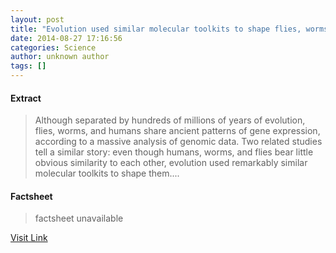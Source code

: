 ```yaml
---
layout: post
title: "Evolution used similar molecular toolkits to shape flies, worms, and humans"
date: 2014-08-27 17:16:56
categories: Science
author: unknown author
tags: []
---
```



#### Extract
>Although separated by hundreds of millions of years of evolution, flies, worms, and humans share ancient patterns of gene expression, according to a massive analysis of genomic data. Two related studies tell a similar story: even though humans, worms, and flies bear little obvious similarity to each other, evolution used remarkably similar molecular toolkits to shape them....

#### Factsheet
>factsheet unavailable

[Visit Link](http://feeds.sciencedaily.com/~r/sciencedaily/~3/Se2fzOuxxZY/140827131656.htm)


